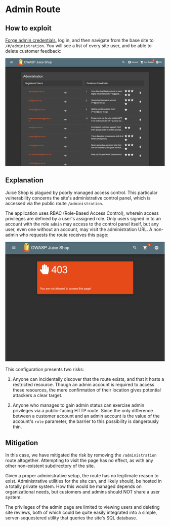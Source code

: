 # Admin Route
## How to exploit

[Forge admin credentials](admin-registration.md), log in, and then navigate from the base site to `/#/administration`. You will see a list of every site user, and be able to delete customer feedback:

![admin control panel](../how-to-images/juice-shop-admin-page.png)

## Explanation
Juice Shop is plagued by poorly managed access control. This particular vulnerability concerns the site's administrative control panel, which is accessed via the public route `/administration`. 

The application uses RBAC (Role-Based Access Control), wherein access privileges are defined by a user's assigned role. Only users signed in to an account with the role `admin` may access to the control panel itself, but any user, even one without an account, may visit the administration URL. A non-admin who requests the route receives this page:

![403 page](../how-to-images/juice-shop-admin-page-403.png)

This configuration presents two risks:
1. Anyone can incidentally discover that the route exists, and that it hosts a restricted resource. Though an admin account is required to access these resources, the mere confirmation of their location gives potential attackers a clear target.

2. Anyone who manages to gain admin status can exercise admin privileges via a public-facing HTTP route. Since the only difference between a customer account and an admin account is the value of the account's `role` parameter, the barrier to this possibility is dangerously thin.

## Mitigation

In this case, we have mitigated the risk by removing the `/administration` route altogether. Attempting to visit the page has no effect, as with any other non-existent subdirectory of the site.

Given a proper administrative setup, the route has no legitimate reason to exist. Administrative utilities for the site can, and likely should, be hosted in a totally private system. How this would be managed depends on organizational needs, but customers and admins should NOT share a user system. 

The privileges of the admin page are limited to viewing users and deleting site reviews, both of which could be quite easily integrated into a simple, server-sequestered utility that queries the site's SQL database.